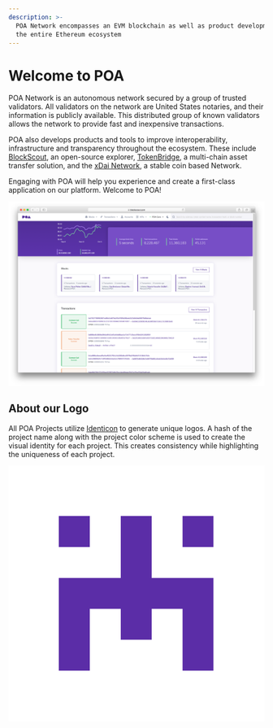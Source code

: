 ```yaml
---
description: >-
  POA Network encompasses an EVM blockchain as well as product development for
  the entire Ethereum ecosystem
---
```


# Welcome to POA

POA Network is an autonomous network secured by a group of trusted validators. All validators on the network are United States notaries, and their information is publicly available.  This distributed group of known validators allows the network to provide fast and inexpensive transactions.

POA also develops products and tools to improve interoperability, infrastructure and transparency throughout the ecosystem. These include [BlockScout](https://docs.blockscout.com/), an open-source explorer, [TokenBridge](https://docs.tokenbridge.net/), a multi-chain asset transfer solution, and the [xDai Network](https://www.xdaichain.com/), a stable coin based Network.

Engaging with POA will help you experience and create a first-class application on our platform. Welcome to POA!

![POA on BlockScout.com](.gitbook/assets/poa-on-blockscout.png)

## About our Logo

All POA Projects utilize [Identicon](http://identicon.net/) to generate unique logos. A hash of the project name along with the project color scheme is used to create the visual identity for each project. This creates consistency while highlighting the uniqueness of each project.

![POA logo](.gitbook/assets/poa_2.png)






